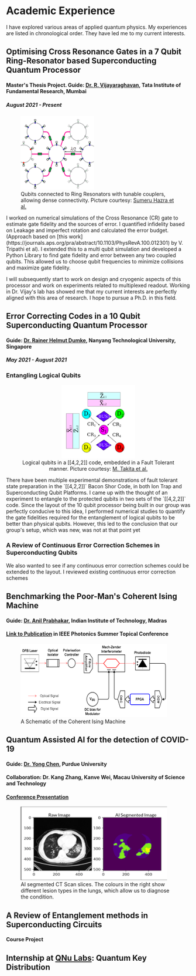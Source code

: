 # Academic Experience
I have explored various areas of applied quantum physics. My experiences are listed in chronological order. They have led me to my current interests.

## Optimising Cross Resonance Gates in a 7 Qubit Ring-Resonator based Superconducting Quantum Processor
#### Master's Thesis Project. Guide: [Dr. R. Vijayaraghavan](https://www.tifr.res.in/~quantro/vijay/index.htm), Tata Institute of Fundamental Research, Mumbai
##### August 2021 - Present
<figure>
  <img src="/pictures/ring.png" alt="Qubits connected with a ring"
       width = "200"
       height = "200"
       class = "center"/>
  <figcaption>Qubits connected to Ring Resonators with tunable couplers, allowing dense connectivity. Picture courtesy: <a href="https://journals.aps.org/prapplied/abstract/10.1103/PhysRevApplied.16.024018">Sumeru Hazra et al.</a>
</figcaption>
</figure>
I worked on numerical simulations of the Cross Resonance (CR) gate to estimate gate fidelity and the sources of error. I quantified infidelity based on Leakage and imperfect rotation and calculated the error budget. (Approach based on [this work](https://journals.aps.org/pra/abstract/10.1103/PhysRevA.100.012301) by V. Tripathi et al). I extended this to a multi qubit simulation and developed a Python Library to find gate fidelity and error between any two coupled qubits. This allowed us to choose qubit frequencies to minimize collisions and maximize gate fidelity.

I will subsequently start to work on design and cryogenic aspects of this processor and work on experiments related to multiplexed readout. Working in Dr. Vijay's lab has showed me that my current interests are perfectly aligned with this area of research. I hope to pursue a Ph.D. in this field.

## Error Correcting Codes in a 10 Qubit Superconducting Quantum Processor
#### Guide: [Dr. Rainer Helmut Dumke](http://www1.spms.ntu.edu.sg/~rdumke/index.html), Nanyang Technological University, Singapore
##### May 2021 - August 2021
### Entangling Logical Qubits
<figure>
  <center>
  <img src="/pictures/entangling_logical_qubits.png" alt="Logical Qubits in a [[4,2,2]] code"
       width = "200"
       height = "200"
       class = "center"/>
  <figcaption>Logical qubits in a [[4,2,2]] code, embedded in a Fault Tolerant manner. Picture courtesy: <a href="https://journals.aps.org/prl/abstract/10.1103/PhysRevLett.119.180501">M. Takita et al.</a>
</figcaption>
  </center>
</figure>
There have been multiple experimental demonstrations of fault tolerant state preparation in the `[[4,2,2]]` Bacon Shor Code, in both Ion Trap and Superconducting Qubit Platforms. I came up with the thought of an experiment to entangle to the protected qubits in two sets of the `[[4,2,2]]` code. Since the layout of the 10 qubit processor being built in our group was perfectly conducive to this idea, I performed numerical studies to quantify the gate fidelities required for the entanglement of logical qubits to be better than physical qubits. However, this led to the conclusion that our group's setup, which was new, was not at that point yet

### A Review of Continuous Error Correction Schemes in Superconducting Qubits

We also wanted to see if any continuous error correction schemes could be extended to the layout. I reviewed existing continuous error correction schemes
## Benchmarking the Poor-Man's Coherent Ising Machine
#### Guide: [Dr. Anil Prabhakar](https://sites.google.com/ee.iitm.ac.in/anilprabhakar/home), Indian Institute of Technology, Madras
#### [Link to Publication](https://ieeexplore.ieee.org/document/9505840) in IEEE Photonics Summer Topical Conference
<figure>
  <img src="/pictures/poor_man_schematic.png" alt="A Schematic of the Coherent Ising Machine"
       width = "400"
       height = "200"
       class = "center"/>
  <figcaption>
  A Schematic of the Coherent Ising Machine
  </figcaption>
</figure>

## Quantum Assisted AI for the detection of COVID-19
#### Guide: [Dr. Yong Chen](https://www.physics.purdue.edu/people/faculty/yongchen.php), Purdue University
#### Collaboration: Dr. Kang Zhang, Kanve Wei, Macau University of Science and Technology
#### [Conference Presentation](https://www.dropbox.com/s/gu13t4crq36ssrp/2021COVID_Quantum_Short_aimrifs.pptx?dl=0)
<figure>
  <img src="/pictures/Segmented_Lungs.png" alt="Segmented CT Scan"
       width = "400"
       height = "200"
       class = "center"/>
  <figcaption> AI segmented CT Scan slices. The colours in the right show different lesion types in the lungs, which allow us to diagnose the condition.
</figcaption>
</figure>

## A Review of Entanglement methods in Superconducting Circuits
#### Course Project

## Internship at [QNu Labs](https://www.qnulabs.com/): Quantum Key Distribution
